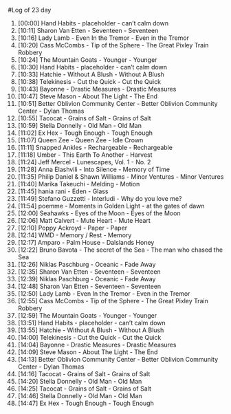 #Log of 23 day

1. [00:00] Hand Habits - placeholder - can’t calm down
1. [10:11] Sharon Van Etten - Seventeen - Seventeen
1. [10:16] Lady Lamb - Even In the Tremor - Even in the Tremor
1. [10:20] Cass McCombs - Tip of the Sphere - The Great Pixley Train Robbery
1. [10:24] The Mountain Goats - Younger - Younger
1. [10:30] Hand Habits - placeholder - can’t calm down
1. [10:33] Hatchie - Without A Blush - Without A Blush
1. [10:38] Telekinesis - Cut the Quick - Cut the Quick
1. [10:43] Bayonne - Drastic Measures - Drastic Measures
1. [10:47] Steve Mason - About The Light - The End
1. [10:51] Better Oblivion Community Center - Better Oblivion Community Center - Dylan Thomas
1. [10:55] Tacocat - Grains of Salt - Grains of Salt
1. [10:59] Stella Donnelly - Old Man - Old Man
1. [11:02] Ex Hex - Tough Enough - Tough Enough
1. [11:07] Queen Zee - Queen Zee - Idle Crown
1. [11:11] Snapped Ankles - Rechargeable - Rechargeable
1. [11:18] Umber - This Earth To Another - Harvest
1. [11:24] Jeff Mercel - Lunescapes, Vol. 1 - No. 2
1. [11:28] Anna Elashvili - Into Silence - Memory of Time
1. [11:35] Philip Daniel & Shawn Williams - Minor Ventures - Minor Ventures
1. [11:40] Marika Takeuchi - Melding - Motion
1. [11:45] hania rani - Eden - Glass
1. [11:49] Stefano Guzzetti - Interludi - Why do you love me?
1. [11:54] poemme - Moments in Golden Light - at the gates of dawn
1. [12:00] Seahawks - Eyes of the Moon - Eyes of the Moon
1. [12:06] Matt Calvert - Mute Heart - Mute Heart
1. [12:10] Poppy Ackroyd - Paper - Paper
1. [12:14] WMD - Memory / Rest - Memory
1. [12:17] Amparo - Palm House - Dalslands Honey
1. [12:22] Bruno Bavota - The secret of the Sea - The man who chased the Sea
1. [12:26] Niklas Paschburg - Oceanic - Fade Away
1. [12:35] Sharon Van Etten - Seventeen - Seventeen
1. [12:39] Niklas Paschburg - Oceanic - Fade Away
1. [12:48] Sharon Van Etten - Seventeen - Seventeen
1. [12:50] Lady Lamb - Even In the Tremor - Even in the Tremor
1. [12:55] Cass McCombs - Tip of the Sphere - The Great Pixley Train Robbery
1. [12:59] The Mountain Goats - Younger - Younger
1. [13:51] Hand Habits - placeholder - can’t calm down
1. [13:55] Hatchie - Without A Blush - Without A Blush
1. [14:00] Telekinesis - Cut the Quick - Cut the Quick
1. [14:04] Bayonne - Drastic Measures - Drastic Measures
1. [14:09] Steve Mason - About The Light - The End
1. [14:13] Better Oblivion Community Center - Better Oblivion Community Center - Dylan Thomas
1. [14:16] Tacocat - Grains of Salt - Grains of Salt
1. [14:20] Stella Donnelly - Old Man - Old Man
1. [14:25] Tacocat - Grains of Salt - Grains of Salt
1. [14:46] Stella Donnelly - Old Man - Old Man
1. [14:47] Ex Hex - Tough Enough - Tough Enough
